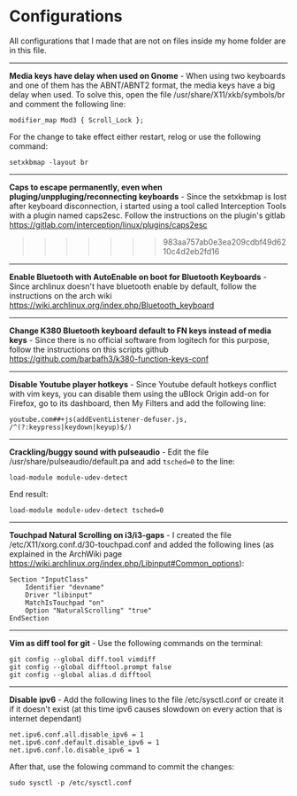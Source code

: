 # Configurations

All configurations that I made that are not on files inside my home folder are in this file.

------

**Media keys have delay when used on Gnome** - When using two keyboards and one of them has the ABNT/ABNT2 format, the media keys have a big delay when used. To solve this, open the file /usr/share/X11/xkb/symbols/br and comment the following line:

```
modifier_map Mod3 { Scroll_Lock };
```

For the change to take effect either restart, relog or use the following command:

```
setxkbmap -layout br
```

------

**Caps to escape permanently, even when pluging/unppluging/reconnecting keyboards** - Since the setxkbmap is lost after keyboard disconnection, i started using a tool called Interception Tools with a plugin named caps2esc. Follow the instructions on the plugin's gitlab https://gitlab.com/interception/linux/plugins/caps2esc
>>>>>>> 983aa757ab0e3ea209cdbf49d6210c4d2eb2fd16

------

**Enable Bluetooth with AutoEnable on boot for Bluetooth Keyboards** - Since archlinux doesn't have bluetooth enable by default, follow the instructions on the arch wiki https://wiki.archlinux.org/index.php/Bluetooth_keyboard

------

**Change K380 Bluetooth keyboard default to FN keys instead of media keys** - Since there is no official software from logitech for this purpose, follow the instructions on this scripts github https://github.com/barbafh3/k380-function-keys-conf

------

**Disable Youtube player hotkeys** - Since Youtube default hotkeys conflict with vim keys, you can disable them using the uBlock Origin add-on for Firefox, go to its dashboard, then My Filters and add the following line:

```
youtube.com##+js(addEventListener-defuser.js, /^(?:keypress|keydown|keyup)$/)
```

------

**Crackling/buggy sound with pulseaudio** - Edit the file /usr/share/pulseaudio/default.pa and add `tsched=0` to the line:

`load-module module-udev-detect`

End result:

`load-module module-udev-detect tsched=0`

------

**Touchpad Natural Scrolling on i3/i3-gaps** - I created the file /etc/X11/xorg.conf.d/30-touchpad.conf and added the following lines (as explained in the ArchWiki page https://wiki.archlinux.org/index.php/Libinput#Common_options):

```
Section "InputClass"
	Identifier "devname"
	Driver "libinput"
	MatchIsTouchpad "on"
	Option "NaturalScrolling" "true"
EndSection
```

------

**Vim as diff tool for git** - Use the following commands on the terminal:

```fish
git config --global diff.tool vimdiff
git config --global difftool.prompt false
git config --global alias.d difftool
```

------

**Disable ipv6** - Add the following lines to the file /etc/sysctl.conf or create it if it doesn't exist (at this time ipv6 causes slowdown on every action that is internet dependant)

```fish
net.ipv6.conf.all.disable_ipv6 = 1
net.ipv6.conf.default.disable_ipv6 = 1
net.ipv6.conf.lo.disable_ipv6 = 1
```

After that, use the folowing command to commit the changes:

```fish
sudo sysctl -p /etc/sysctl.conf
```
